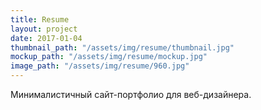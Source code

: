 ```yaml
---
title: Resume
layout: project
date: 2017-01-04
thumbnail_path: "/assets/img/resume/thumbnail.jpg"
mockup_path: "/assets/img/resume/mockup.jpg"
image_path: "/assets/img/resume/960.jpg"
---
```


Минималистичный сайт-портфолио для веб-дизайнера.

